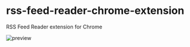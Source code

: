 # rss-feed-reader-chrome-extension

RSS Feed Reader extension for Chrome

![preview](https://www.dropbox.com/s/9gtb7spq4laekqd/Chrome-Extension.png?raw=1)
